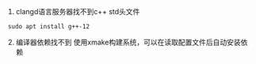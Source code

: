 1. clangd语言服务器找不到c++ std头文件
```
 sudo apt install g++-12
```
2. 编译器依赖找不到
使用xmake构建系统，可以在读取配置文件后自动安装依赖

